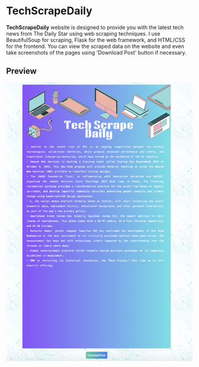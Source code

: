 # TechScrapeDaily

**TechScrapeDaily** website is designed to provide you with the latest tech news from The Daily Star using web scraping techniques. I use BeautifulSoup for scraping, Flask for the web framework, and HTML/CSS for the frontend. You can view the scraped data on the website and even take screenshots of the pages using 'Download Post' button if necessary.
## Preview ##
![Home Page](/static/image/ss.png)

